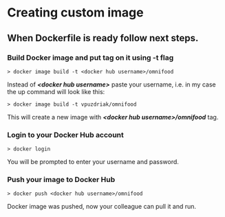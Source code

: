 # Creating custom image

## When Dockerfile is ready follow next steps.

### Build Docker image and put tag on it using -t flag
```
> docker image build -t <docker hub username>/omnifood
```

Instead of _**\<docker hub username\>**_ paste your username, i.e. in my case the up command will look like this:

```
> docker image build -t vpuzdriak/omnifood
```

This will create a new image with _**\<docker hub username\>/omnifood**_ tag.

### Login to your Docker Hub account

```
> docker login
```

You will be prompted to enter your username and password.

### Push your image to Docker Hub

```
> docker push <docker hub username>/omnifood
```

Docker image was pushed, now your colleague can pull it and run.